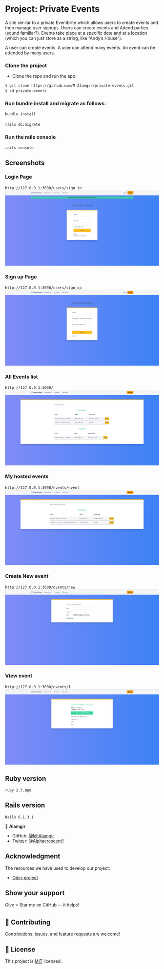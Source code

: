 # Project: Private Events

A site similar to a private Eventbrite which allows users to create events and then manage user signups. Users can create events and Attend parties (sound familiar?). Events take place at a specific date and at a location (which you can just store as a string, like “Andy’s House”).

A user can create events. A user can attend many events. An event can be attended by many users.

### Clone the project

- Clone the repo and run the app.

```bash
$ git clone https://github.com/M-Alamgir/private-events.git
$ cd private-events

```

### Run bundle install and migrate as follows:

```bash
bundle install

rails db:migrate
```

### Run the rails console

```bash
rails console

```

## Screenshots

### Login Page

`http://127.0.0.1:3000/users/sign_in`
![screenshot](app/assets/images/img-6.png)

### Sign up Page

`http://127.0.0.1:3000/users/sign_up`
![screenshot](app/assets/images/img7.png)

### All Events list

`http://127.0.0.1:3000/`
![screenshot](app/assets/images/img1.png)

### My hosted events

`http://127.0.0.1:3000/events/event`
![screenshot](app/assets/images/img2.png)

### Create New event

`http://127.0.0.1:3000/events/new`
![screenshot](app/assets/images/img3.png)

### View event

`http://127.0.0.1:3000/events/1`
![screenshot](app/assets/images/img4.png)

## Ruby version

    ruby 2.7.0p0

## Rails version

    Rails 6.1.3.1

👤 **Alamgir**

- GitHub: [@M-Alamgir](https://github.com/M-Alamgir)
- Twitter: [@Alphacrescent1](https://twitter.com/Alphacrescent1)

## Acknowledgment
The resources we have used to develop our project:

- [Odin-project](https://www.theodinproject.com/paths/full-stack-ruby-on-rails/courses/ruby-on-rails/lessons/associations)

## Show your support

Give ⭐ Star me on GitHub — it helps!

## 🤝 Contributing

Contributions, issues, and feature requests are welcome!

## 📝 License

This project is [MIT](https://opensource.org/licenses/MIT) licensed. 